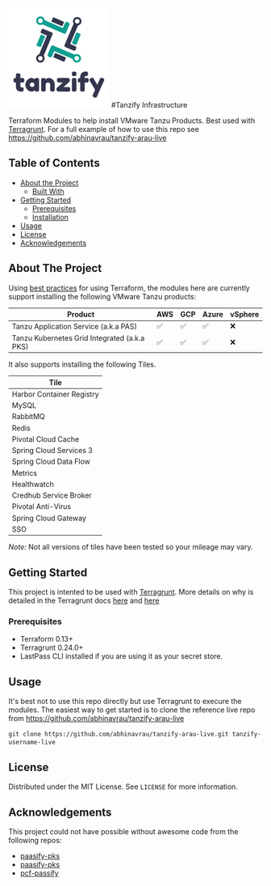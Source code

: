 
![Logo of the project](images/logo.png)
#Tanzify Infrastructure

 Terraform Modules to help install VMware Tanzu Products. Best used with [Terragrunt](https://terragrunt.gruntwork.io/).
 For a full example of how to use this repo see https://github.com/abhinavrau/tanzify-arau-live

<!-- TABLE OF CONTENTS -->
## Table of Contents

* [About the Project](#about-the-project)
  * [Built With](#built-with)
* [Getting Started](#getting-started)
  * [Prerequisites](#prerequisites)
  * [Installation](#installation)
* [Usage](#usage)
* [License](#license)
* [Acknowledgements](#acknowledgements)



<!-- ABOUT THE PROJECT -->
## About The Project
Using [best practices](https://terragrunt.gruntwork.io/docs/getting-started/quick-start/#promote-immutable-versioned-terraform-modules-across-environments) for using Terraform,
the modules here are currently support installing the following VMware Tanzu products:

| Product | AWS | GCP | Azure | vSphere |
|----|-----|-----|-----|-----|
| Tanzu Application Service (a.k.a PAS) | :white_check_mark: | :white_check_mark: | :white_check_mark: | :x: |
| Tanzu Kubernetes Grid Integrated (a.k.a PKS) | :white_check_mark: | :white_check_mark: | :white_check_mark: | :x: |

It also supports installing the following Tiles. 

| Tile | 
|------|
| Harbor Container Registry
| MySQL  |
| RabbitMQ  |
| Redis  |
| Pivotal Cloud Cache |
| Spring Cloud Services 3 |
| Spring Cloud Data Flow  |
| Metrics  |
| Healthwatch  |
| Credhub Service Broker  |
| Pivotal Anti-Virus  |
| Spring Cloud Gateway  |
| SSO |

*Note:* Not all versions of tiles have been tested so your mileage may vary. 

<!-- GETTING STARTED -->
## Getting Started

This project is intented to be used with [Terragrunt](https://terragrunt.gruntwork.io/).
More details on why is detailed in the Terragrunt docs [here](https://terragrunt.gruntwork.io/docs/getting-started/quick-start/#promote-immutable-versioned-terraform-modules-across-environments) 
and [here](https://blog.gruntwork.io/5-lessons-learned-from-writing-over-300-000-lines-of-infrastructure-code-36ba7fadeac1)

### Prerequisites

- Terraform 0.13+
- Terragrunt 0.24.0+
- LastPass CLI installed if you are using it as your secret store.


<!-- USAGE EXAMPLES -->
## Usage

It's best not to use this repo directly but use Terragrunt to execure the modules. 
The easiest way to get started is to clone the reference live repo from https://github.com/abhinavrau/tanzify-arau-live
```
git clone https://github.com/abhinavrau/tanzify-arau-live.git tanzify-username-live
```

<!-- LICENSE -->
## License

Distributed under the MIT License. See `LICENSE` for more information.

<!-- ACKNOWLEDGEMENTS -->
## Acknowledgements
This project could not have possible without awesome code from the following repos:

* [paasify-pks](https://github.com/niallthomson/paasify-pks)
* [paasify-pks](https://github.com/niallthomson/paasify-core)
* [pcf-passify](https://github.com/nthomson-pivotal/pcf-paasify)



